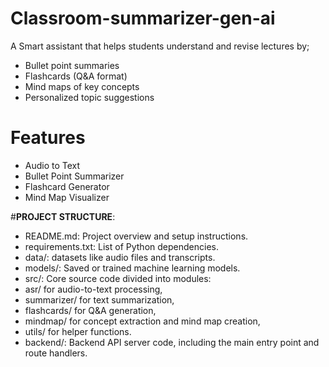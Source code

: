 # Classroom-summarizer-gen-ai
  A Smart assistant that helps students understand and revise lectures by;
-  Bullet point summaries  
-  Flashcards (Q&A format)  
-  Mind maps of key concepts  
-  Personalized topic suggestions  
 
# Features
- Audio to Text
- Bullet Point Summarizer
- Flashcard Generator
- Mind Map Visualizer

#**PROJECT STRUCTURE**:
- README.md: Project overview and setup instructions.
- requirements.txt: List of Python dependencies.
- data/:  datasets like audio files and transcripts.
- models/: Saved or trained machine learning models.
- src/: Core source code divided into modules:
- asr/ for audio-to-text processing,
- summarizer/ for text summarization,
- flashcards/ for Q&A generation,
- mindmap/ for concept extraction and mind map creation,
- utils/ for helper functions.
- backend/: Backend API server code, including the main entry point and route handlers.

